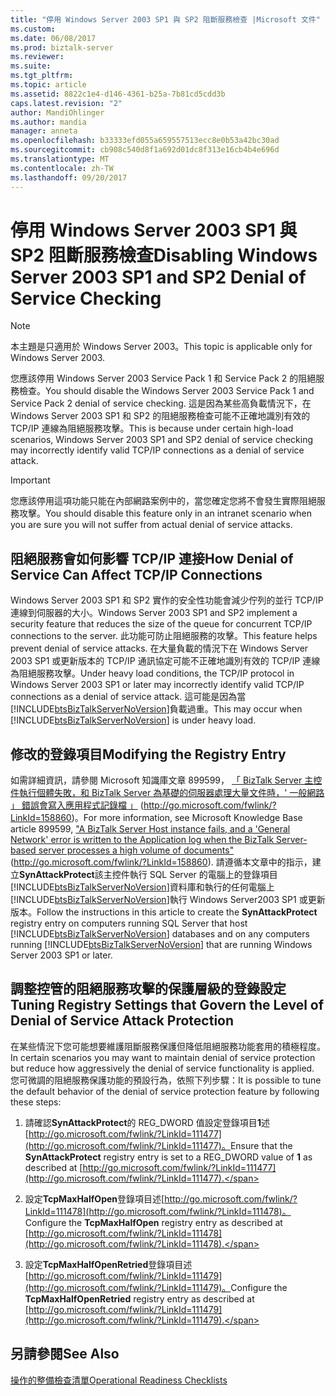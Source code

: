 ```yaml
---
title: "停用 Windows Server 2003 SP1 與 SP2 阻斷服務檢查 |Microsoft 文件"
ms.custom: 
ms.date: 06/08/2017
ms.prod: biztalk-server
ms.reviewer: 
ms.suite: 
ms.tgt_pltfrm: 
ms.topic: article
ms.assetid: 8822c1e4-d146-4361-b25a-7b81cd5cdd3b
caps.latest.revision: "2"
author: MandiOhlinger
ms.author: mandia
manager: anneta
ms.openlocfilehash: b33333efd055a659557513ecc8e0b53a42bc30ad
ms.sourcegitcommit: cb908c540d8f1a692d01dc8f313e16cb4b4e696d
ms.translationtype: MT
ms.contentlocale: zh-TW
ms.lasthandoff: 09/20/2017
---
```

# <a name="disabling-windows-server-2003-sp1-and-sp2-denial-of-service-checking"></a><span data-ttu-id="5c30e-102">停用 Windows Server 2003 SP1 與 SP2 阻斷服務檢查</span><span class="sxs-lookup"><span data-stu-id="5c30e-102">Disabling Windows Server 2003 SP1 and SP2 Denial of Service Checking</span></span>
> [!NOTE]  
>  <span data-ttu-id="5c30e-103">本主題是只適用於 Windows Server 2003。</span><span class="sxs-lookup"><span data-stu-id="5c30e-103">This topic is applicable only for Windows Server 2003.</span></span>  
  
 <span data-ttu-id="5c30e-104">您應該停用 Windows Server 2003 Service Pack 1 和 Service Pack 2 的阻絕服務檢查。</span><span class="sxs-lookup"><span data-stu-id="5c30e-104">You should disable the Windows Server 2003 Service Pack 1 and Service Pack 2 denial of service checking.</span></span> <span data-ttu-id="5c30e-105">這是因為某些高負載情況下，在 Windows Server 2003 SP1 和 SP2 的阻絕服務檢查可能不正確地識別有效的 TCP/IP 連線為阻絕服務攻擊。</span><span class="sxs-lookup"><span data-stu-id="5c30e-105">This is because under certain high-load scenarios, Windows Server 2003 SP1 and SP2 denial of service checking may incorrectly identify valid TCP/IP connections as a denial of service attack.</span></span>  
  
> [!IMPORTANT]  
>  <span data-ttu-id="5c30e-106">您應該停用這項功能只能在內部網路案例中的，當您確定您將不會發生實際阻絕服務攻擊。</span><span class="sxs-lookup"><span data-stu-id="5c30e-106">You should disable this feature only in an intranet scenario when you are sure you will not suffer from actual denial of service attacks.</span></span>  
  
## <a name="how-denial-of-service-can-affect-tcpip-connections"></a><span data-ttu-id="5c30e-107">阻絕服務會如何影響 TCP/IP 連接</span><span class="sxs-lookup"><span data-stu-id="5c30e-107">How Denial of Service Can Affect TCP/IP Connections</span></span>  
 <span data-ttu-id="5c30e-108">Windows Server 2003 SP1 和 SP2 實作的安全性功能會減少佇列的並行 TCP/IP 連線到伺服器的大小。</span><span class="sxs-lookup"><span data-stu-id="5c30e-108">Windows Server 2003 SP1 and SP2 implement a security feature that reduces the size of the queue for concurrent TCP/IP connections to the server.</span></span> <span data-ttu-id="5c30e-109">此功能可防止阻絕服務的攻擊。</span><span class="sxs-lookup"><span data-stu-id="5c30e-109">This feature helps prevent denial of service attacks.</span></span> <span data-ttu-id="5c30e-110">在大量負載的情況下在 Windows Server 2003 SP1 或更新版本的 TCP/IP 通訊協定可能不正確地識別有效的 TCP/IP 連線為阻絕服務攻擊。</span><span class="sxs-lookup"><span data-stu-id="5c30e-110">Under heavy load conditions, the TCP/IP protocol in Windows Server 2003 SP1 or later may incorrectly identify valid TCP/IP connections as a denial of service attack.</span></span> <span data-ttu-id="5c30e-111">這可能是因為當[!INCLUDE[btsBizTalkServerNoVersion](../includes/btsbiztalkservernoversion-md.md)]負載過重。</span><span class="sxs-lookup"><span data-stu-id="5c30e-111">This may occur when [!INCLUDE[btsBizTalkServerNoVersion](../includes/btsbiztalkservernoversion-md.md)] is under heavy load.</span></span>  
  
## <a name="modifying-the-registry-entry"></a><span data-ttu-id="5c30e-112">修改的登錄項目</span><span class="sxs-lookup"><span data-stu-id="5c30e-112">Modifying the Registry Entry</span></span>  
 <span data-ttu-id="5c30e-113">如需詳細資訊，請參閱 Microsoft 知識庫文章 899599， [「 BizTalk Server 主控件執行個體失敗，和 BizTalk Server 為基礎的伺服器處理大量文件時，' 一般網路 」 錯誤會寫入應用程式記錄檔 」](http://go.microsoft.com/fwlink/?LinkId=158860) (http://go.microsoft.com/fwlink/?LinkId=158860)。</span><span class="sxs-lookup"><span data-stu-id="5c30e-113">For more information, see Microsoft Knowledge Base article 899599, ["A BizTalk Server Host instance fails, and a 'General Network' error is written to the Application log when the BizTalk Server-based server processes a high volume of documents"](http://go.microsoft.com/fwlink/?LinkId=158860) (http://go.microsoft.com/fwlink/?LinkId=158860).</span></span> <span data-ttu-id="5c30e-114">請遵循本文章中的指示，建立**SynAttackProtect**該主控件執行 SQL Server 的電腦上的登錄項目[!INCLUDE[btsBizTalkServerNoVersion](../includes/btsbiztalkservernoversion-md.md)]資料庫和執行的任何電腦上[!INCLUDE[btsBizTalkServerNoVersion](../includes/btsbiztalkservernoversion-md.md)]執行 Windows Server2003 SP1 或更新版本。</span><span class="sxs-lookup"><span data-stu-id="5c30e-114">Follow the instructions in this article to create the **SynAttackProtect** registry entry on computers running SQL Server that host [!INCLUDE[btsBizTalkServerNoVersion](../includes/btsbiztalkservernoversion-md.md)] databases and on any computers running [!INCLUDE[btsBizTalkServerNoVersion](../includes/btsbiztalkservernoversion-md.md)] that are running Windows Server 2003 SP1 or later.</span></span>  
  
## <a name="tuning-registry-settings-that-govern-the-level-of-denial-of-service-attack-protection"></a><span data-ttu-id="5c30e-115">調整控管的阻絕服務攻擊的保護層級的登錄設定</span><span class="sxs-lookup"><span data-stu-id="5c30e-115">Tuning Registry Settings that Govern the Level of Denial of Service Attack Protection</span></span>  
 <span data-ttu-id="5c30e-116">在某些情況下您可能想要維護阻斷服務保護但降低阻絕服務功能套用的積極程度。</span><span class="sxs-lookup"><span data-stu-id="5c30e-116">In certain scenarios you may want to maintain denial of service protection but reduce how aggressively the denial of service functionality is applied.</span></span> <span data-ttu-id="5c30e-117">您可微調的阻絕服務保護功能的預設行為，依照下列步驟：</span><span class="sxs-lookup"><span data-stu-id="5c30e-117">It is possible to tune the default behavior of the denial of service protection feature by following these steps:</span></span>  
  
1.  <span data-ttu-id="5c30e-118">請確認**SynAttackProtect**的 REG_DWORD 值設定登錄項目**1**述[http://go.microsoft.com/fwlink/?LinkId=111477](http://go.microsoft.com/fwlink/?LinkId=111477)。</span><span class="sxs-lookup"><span data-stu-id="5c30e-118">Ensure that the **SynAttackProtect** registry entry is set to a REG_DWORD value of **1** as described at [http://go.microsoft.com/fwlink/?LinkId=111477](http://go.microsoft.com/fwlink/?LinkId=111477).</span></span>  
  
2.  <span data-ttu-id="5c30e-119">設定**TcpMaxHalfOpen**登錄項目述[http://go.microsoft.com/fwlink/?LinkId=111478](http://go.microsoft.com/fwlink/?LinkId=111478)。</span><span class="sxs-lookup"><span data-stu-id="5c30e-119">Configure the **TcpMaxHalfOpen** registry entry as described at [http://go.microsoft.com/fwlink/?LinkId=111478](http://go.microsoft.com/fwlink/?LinkId=111478).</span></span>  
  
3.  <span data-ttu-id="5c30e-120">設定**TcpMaxHalfOpenRetried**登錄項目述[http://go.microsoft.com/fwlink/?LinkId=111479](http://go.microsoft.com/fwlink/?LinkId=111479)。</span><span class="sxs-lookup"><span data-stu-id="5c30e-120">Configure the **TcpMaxHalfOpenRetried** registry entry as described at [http://go.microsoft.com/fwlink/?LinkId=111479](http://go.microsoft.com/fwlink/?LinkId=111479).</span></span>  
  
## <a name="see-also"></a><span data-ttu-id="5c30e-121">另請參閱</span><span class="sxs-lookup"><span data-stu-id="5c30e-121">See Also</span></span>  
 [<span data-ttu-id="5c30e-122">操作的整備檢查清單</span><span class="sxs-lookup"><span data-stu-id="5c30e-122">Operational Readiness Checklists</span></span>](../technical-guides/operational-readiness-checklists.md)